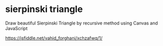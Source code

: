 # sierpinski triangle
Draw beautiful Sierpinski Triangle by recursive method using Canvas and JavaScript

https://jsfiddle.net/vahid_forghani/xchzafwq/1/
